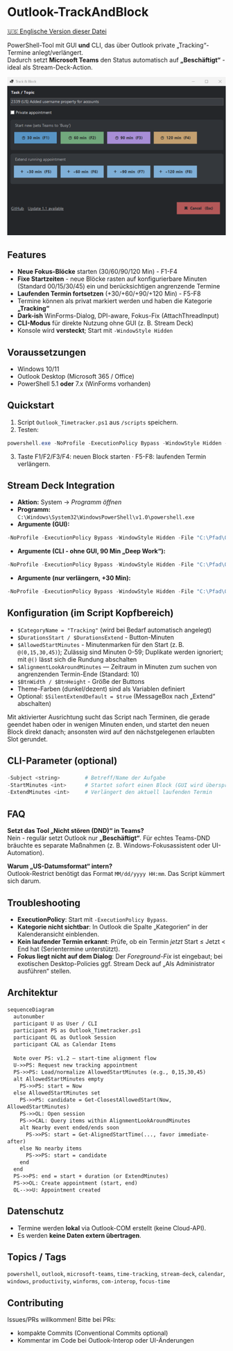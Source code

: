 # Outlook-TrackAndBlock

[🇺🇸 Englische Version dieser Datei](/README_de.md)

PowerShell-Tool mit GUI **und** CLI, das über Outlook private „Tracking“-Termine anlegt/verlängert.  
Dadurch setzt **Microsoft Teams** den Status automatisch auf **„Beschäftigt“** - ideal als Stream-Deck-Action.

![Track & Block — Screenshot](/assets/screenshot.png?raw=true)

## Features

- **Neue Fokus-Blöcke** starten (30/60/90/120 Min) - F1-F4
- **Fixe Startzeiten** - neue Blöcke rasten auf konfigurierbare Minuten (Standard 00/15/30/45) ein und berücksichtigen angrenzende Termine
- **Laufenden Termin fortsetzen** (+30/+60/+90/+120 Min) - F5-F8
- Termine können als privat markiert werden und haben die Kategorie **„Tracking“**
- **Dark-ish** WinForms-Dialog, DPI-aware, Fokus-Fix (AttachThreadInput)
- **CLI-Modus** für direkte Nutzung ohne GUI (z. B. Stream Deck)
- Konsole wird **versteckt**; Start mit `-WindowStyle Hidden`

## Voraussetzungen

- Windows 10/11
- Outlook Desktop (Microsoft 365 / Office)
- PowerShell 5.1 **oder** 7.x (WinForms vorhanden)

## Quickstart

1. Script `Outlook_Timetracker.ps1` aus `/scripts` speichern.
2. Testen:

~~~powershell
powershell.exe -NoProfile -ExecutionPolicy Bypass -WindowStyle Hidden -File "C:\Pfad\Outlook_Timetracker.ps1"
~~~

3. Taste F1/F2/F3/F4: neuen Block starten · F5-F8: laufenden Termin verlängern.

## Stream Deck Integration

- **Aktion:** System → *Programm öffnen*
- **Programm:** `C:\Windows\System32\WindowsPowerShell\v1.0\powershell.exe`
- **Argumente (GUI):**

~~~powershell
-NoProfile -ExecutionPolicy Bypass -WindowStyle Hidden -File "C:\Pfad\Outlook_Timetracker.ps1"
~~~

- **Argumente (CLI - ohne GUI, 90 Min „Deep Work“):**

~~~powershell
-NoProfile -ExecutionPolicy Bypass -WindowStyle Hidden -File "C:\Pfad\Outlook_Timetracker.ps1" -Subject 'Fokuszeit' -StartMinutes 90
~~~

- **Argumente (nur verlängern, +30 Min):**

~~~powershell
-NoProfile -ExecutionPolicy Bypass -WindowStyle Hidden -File "C:\Pfad\Outlook_Timetracker.ps1" -ExtendMinutes 30
~~~

## Konfiguration (im Script Kopfbereich)

- `$CategoryName = "Tracking"` (wird bei Bedarf automatisch angelegt)
- `$DurationsStart / $DurationsExtend` - Button-Minuten
- `$AllowedStartMinutes` - Minutenmarken für den Start (z. B. `@(0,15,30,45)`); Zulässig sind Minuten 0-59; Duplikate werden ignoriert; mit `@()` lässt sich die Rundung abschalten
- `$AlignmentLookAroundMinutes` — Zeitraum in Minuten zum suchen von angrenzenden Termin-Ende (Standard: 10)
- `$BtnWidth / $BtnHeight` - Größe der Buttons
- Theme-Farben (dunkel/dezent) sind als Variablen definiert
- Optional: `$SilentExtendDefault = $true` (MessageBox nach „Extend“ abschalten)

Mit aktivierter Ausrichtung sucht das Script nach Terminen, die gerade geendet haben oder in wenigen Minuten enden, und startet den neuen Block direkt danach; ansonsten wird auf den nächstgelegenen erlaubten Slot gerundet.

## CLI-Parameter (optional)

~~~powershell
-Subject <string>        # Betreff/Name der Aufgabe
-StartMinutes <int>      # Startet sofort einen Block (GUI wird übersprungen)
-ExtendMinutes <int>     # Verlängert den aktuell laufenden Termin
~~~

## FAQ

**Setzt das Tool „Nicht stören (DND)“ in Teams?**  
Nein - regulär setzt Outlook nur **„Beschäftigt“**. Für echtes Teams-DND bräuchte es separate Maßnahmen (z. B. Windows-Fokusassistent oder UI-Automation).

**Warum „US-Datumsformat“ intern?**  
Outlook-Restrict benötigt das Format `MM/dd/yyyy HH:mm`. Das Script kümmert sich darum.

## Troubleshooting

- **ExecutionPolicy**: Start mit `-ExecutionPolicy Bypass`.
- **Kategorie nicht sichtbar**: In Outlook die Spalte „Kategorien“ in der Kalenderansicht einblenden.
- **Kein laufender Termin erkannt**: Prüfe, ob ein Termin *jetzt* Start ≤ Jetzt < End hat (Serientermine unterstützt).
- **Fokus liegt nicht auf dem Dialog**: Der *Foreground-Fix* ist eingebaut; bei exotischen Desktop-Policies ggf. Stream Deck auf „Als Administrator ausführen“ stellen.

## Architektur

```mermaid
sequenceDiagram
  autonumber
  participant U as User / CLI
  participant PS as Outlook_Timetracker.ps1
  participant OL as Outlook Session
  participant CAL as Calendar Items

  Note over PS: v1.2 — start-time alignment flow
  U->>PS: Request new tracking appointment
  PS->>PS: Load/normalize AllowedStartMinutes (e.g., 0,15,30,45)
  alt AllowedStartMinutes empty
    PS->>PS: start = Now
  else AllowedStartMinutes set
    PS->>PS: candidate = Get-ClosestAllowedStart(Now, AllowedStartMinutes)
    PS->>OL: Open session
    PS->>CAL: Query items within AlignmentLookAroundMinutes
    alt Nearby event ended/ends soon
      PS->>PS: start = Get-AlignedStartTime(..., favor immediate-after)
    else No nearby items
      PS->>PS: start = candidate
    end
  end
  PS->>PS: end = start + duration (or ExtendMinutes)
  PS->>OL: Create appointment (start, end)
  OL-->>U: Appointment created
```

## Datenschutz

- Termine werden **lokal** via Outlook-COM erstellt (keine Cloud-API).
- Es werden **keine Daten extern übertragen**.

## Topics / Tags

`powershell`, `outlook`, `microsoft-teams`, `time-tracking`, `stream-deck`, `calendar`, `windows`, `productivity`, `winforms`, `com-interop`, `focus-time`

## Contributing

Issues/PRs willkommen! Bitte bei PRs:

- kompakte Commits (Conventional Commits optional)
- Kommentar im Code bei Outlook-Interop oder UI-Änderungen
